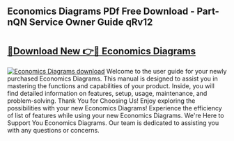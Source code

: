 ## Economics Diagrams PDf Free Download - Part-nQN Service Owner Guide qRv12

# <h2><a href="http://dfurz9.blite.top/?on=Economics+Diagrams">🔗Download New 👉🔴 Economics Diagrams</a></h2>

[![Economics Diagrams download](https://i.imgur.com/lujVjoI.png)](http://dfurz9.blite.top/?on=Economics+Diagrams)
Welcome to the user guide for your newly purchased Economics Diagrams. This manual is designed to assist you in mastering the functions and capabilities of your product. Inside, you will find detailed information on features, setup, usage, maintenance, and problem-solving. Thank You for Choosing Us! Enjoy exploring the possibilities with your new Economics Diagrams! Experience the efficiency of list of features while using your new Economics Diagrams. We're Here to Support You Economics Diagrams. Our team is dedicated to assisting you with any questions or concerns.
